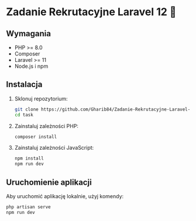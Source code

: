 # Zadanie Rekrutacyjne Laravel 12 🚀

## Wymagania

- PHP >= 8.0
- Composer
- Laravel >= 11
- Node.js i npm

## Instalacja

1. Sklonuj repozytorium:

    ```bash
    git clone https://github.com/Gharib84/Zadanie-Rekrutacyjne-Laravel-.git
    cd task
    ```

2. Zainstaluj zależności PHP:

    ```bash
    composer install
    ```

4. Zainstaluj zależności JavaScript:

    ```bash
    npm install
    npm run dev
    ```

## Uruchomienie aplikacji

Aby uruchomić aplikację lokalnie, użyj komendy:

```bash
php artisan serve
npm run dev